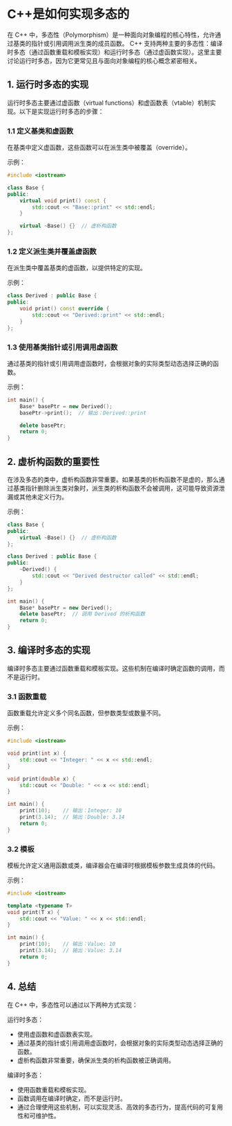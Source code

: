 # C++是如何实现多态的

在 C++ 中，多态性（Polymorphism）是一种面向对象编程的核心特性，允许通过基类的指针或引用调用派生类的成员函数。
C++ 支持两种主要的多态性：编译时多态（通过函数重载和模板实现）和运行时多态（通过虚函数实现）。这里主要讨论运行时多态，因为它更常见且与面向对象编程的核心概念紧密相关。

## 1. 运行时多态的实现

运行时多态主要通过虚函数（virtual functions）和虚函数表（vtable）机制实现。以下是实现运行时多态的步骤：

### 1.1 定义基类和虚函数

在基类中定义虚函数，这些函数可以在派生类中被覆盖（override）。

示例：

```cpp
#include <iostream>

class Base {
public:
    virtual void print() const {
        std::cout << "Base::print" << std::endl;
    }

    virtual ~Base() {}  // 虚析构函数
};
```

### 1.2 定义派生类并覆盖虚函数

在派生类中覆盖基类的虚函数，以提供特定的实现。

示例：

```cpp
class Derived : public Base {
public:
    void print() const override {
        std::cout << "Derived::print" << std::endl;
    }
};
```

### 1.3 使用基类指针或引用调用虚函数

通过基类的指针或引用调用虚函数时，会根据对象的实际类型动态选择正确的函数。

示例：

```cpp
int main() {
    Base* basePtr = new Derived();
    basePtr->print();  // 输出：Derived::print

    delete basePtr;
    return 0;
}
```

## 2. 虚析构函数的重要性

在涉及多态的类中，虚析构函数非常重要。如果基类的析构函数不是虚的，那么通过基类指针删除派生类对象时，派生类的析构函数不会被调用，这可能导致资源泄漏或其他未定义行为。

示例：

```cpp
class Base {
public:
    virtual ~Base() {}  // 虚析构函数
};

class Derived : public Base {
public:
    ~Derived() {
        std::cout << "Derived destructor called" << std::endl;
    }
};

int main() {
    Base* basePtr = new Derived();
    delete basePtr;  // 调用 Derived 的析构函数
    return 0;
}
```

## 3. 编译时多态的实现

编译时多态主要通过函数重载和模板实现。这些机制在编译时确定函数的调用，而不是运行时。

### 3.1 函数重载

函数重载允许定义多个同名函数，但参数类型或数量不同。

示例：

```cpp
#include <iostream>

void print(int x) {
    std::cout << "Integer: " << x << std::endl;
}

void print(double x) {
    std::cout << "Double: " << x << std::endl;
}

int main() {
    print(10);    // 输出：Integer: 10
    print(3.14);  // 输出：Double: 3.14
    return 0;
}
```

### 3.2 模板

模板允许定义通用函数或类，编译器会在编译时根据模板参数生成具体的代码。

示例：

```cpp
#include <iostream>

template <typename T>
void print(T x) {
    std::cout << "Value: " << x << std::endl;
}

int main() {
    print(10);    // 输出：Value: 10
    print(3.14);  // 输出：Value: 3.14
    return 0;
}
```

## 4. 总结

在 C++ 中，多态性可以通过以下两种方式实现：

运行时多态：

+ 使用虚函数和虚函数表实现。
+ 通过基类的指针或引用调用虚函数时，会根据对象的实际类型动态选择正确的函数。
+ 虚析构函数非常重要，确保派生类的析构函数被正确调用。

编译时多态：

+ 使用函数重载和模板实现。
+ 函数调用在编译时确定，而不是运行时。
+ 通过合理使用这些机制，可以实现灵活、高效的多态行为，提高代码的可复用性和可维护性。
